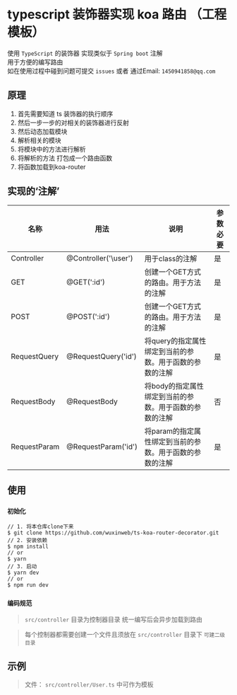 # typescript 装饰器实现 koa 路由 （工程模板）
使用 `TypeScript` 的装饰器 实现类似于 `Spring boot` 注解  
用于方便的编写路由   
如在使用过程中碰到问题可提交 `issues`  或者 通过Email: `1450941858@qq.com`

## 原理  
1. 首先需要知道 ts 装饰器的执行顺序
2. 然后一步一步的对相关的装饰器进行反射
3. 然后动态加载模块
3. 解析相关的模块
4. 将模块中的方法进行解析
5. 将解析的方法 打包成一个路由函数
6. 将函数加载到koa-router

## 实现的‘注解’

名称 | 用法 | 说明 | 参数必要   
-|-|-|-  
Controller | @Controller('\user') | 用于class的注解 | 是 
GET | @GET('\:id') | 创建一个GET方式的路由。用于方法的注解 | 是 
POST | @POST('\:id') | 创建一个GET方式的路由。用于方法的注解 | 是 
RequestQuery | @RequestQuery('id') | 将query的指定属性绑定到当前的参数。用于函数的参数的注解 | 是 
RequestBody | @RequestBody | 将body的指定属性绑定到当前的参数。用于函数的参数的注解 | 否 
RequestParam | @RequestParam('id') | 将param的指定属性绑定到当前的参数。用于函数的参数的注解 | 是 

## 使用
### `初始化`
```shell
// 1. 将本仓库clone下来  
$ git clone https://github.com/wuxinweb/ts-koa-router-decorator.git
// 2. 安装依赖
$ npm install 
// or
$ yarn
// 3. 启动
$ yarn dev 
// or 
$ npm run dev
```
### `编码规范`
> `src/controller` 目录为控制器目录 统一编写后会异步加载到路由  

> 每个控制器都需要创建一个文件且须放在 `src/controller` 目录下  `可建二级目录`

## 示例
> 文件： `src/controller/User.ts` 中可作为模板
